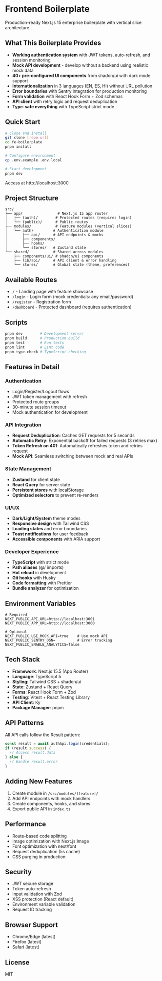 # Frontend Boilerplate

Production-ready Next.js 15 enterprise boilerplate with vertical slice architecture.

## What This Boilerplate Provides

- **Working authentication system** with JWT tokens, auto-refresh, and session monitoring
- **Mock API development** - develop without a backend using realistic mock data
- **40+ pre-configured UI components** from shadcn/ui with dark mode support
- **Internationalization** in 3 languages (EN, ES, HI) without URL pollution
- **Error boundaries** with Sentry integration for production monitoring
- **Form validation** with React Hook Form + Zod schemas
- **API client** with retry logic and request deduplication
- **Type-safe everything** with TypeScript strict mode

## Quick Start

```bash
# Clone and install
git clone [repo-url]
cd fe-boilerplate
pnpm install

# Configure environment
cp .env.example .env.local

# Start development
pnpm dev
```

Access at http://localhost:3000

## Project Structure

```
src/
├── app/                # Next.js 15 app router
│   ├── (auth)/        # Protected routes (requires login)
│   └── (public)/      # Public routes
├── modules/           # Feature modules (vertical slices)
│   └── auth/         # Authentication module
│       ├── api/      # API endpoints & mocks
│       ├── components/
│       ├── hooks/
│       └── stores/   # Zustand state
└── shared/           # Shared across modules
    ├── components/ui/ # shadcn/ui components
    ├── lib/api/      # API client & error handling
    └── stores/       # Global state (theme, preferences)
```

## Available Routes

- `/` - Landing page with feature showcase
- `/login` - Login form (mock credentials: any email/password)
- `/register` - Registration form
- `/dashboard` - Protected dashboard (requires authentication)

## Scripts

```bash
pnpm dev        # Development server
pnpm build      # Production build
pnpm test       # Run tests
pnpm lint       # Lint code
pnpm type-check # TypeScript checking
```

## Features in Detail

### Authentication

- Login/Register/Logout flows
- JWT token management with refresh
- Protected route groups
- 30-minute session timeout
- Mock authentication for development

### API Integration

- **Request Deduplication**: Caches GET requests for 5 seconds
- **Automatic Retry**: Exponential backoff for failed requests (3 retries max)
- **Token Refresh on 401**: Automatically refreshes token and retries request
- **Mock API**: Seamless switching between mock and real APIs

### State Management

- **Zustand** for client state
- **React Query** for server state
- **Persistent stores** with localStorage
- **Optimized selectors** to prevent re-renders

### UI/UX

- **Dark/Light/System** theme modes
- **Responsive design** with Tailwind CSS
- **Loading states** and error boundaries
- **Toast notifications** for user feedback
- **Accessible components** with ARIA support

### Developer Experience

- **TypeScript** with strict mode
- **Path aliases** (@/ imports)
- **Hot reload** in development
- **Git hooks** with Husky
- **Code formatting** with Prettier
- **Bundle analyzer** for optimization

## Environment Variables

```env
# Required
NEXT_PUBLIC_API_URL=http://localhost:3001
NEXT_PUBLIC_APP_URL=http://localhost:3000

# Optional
NEXT_PUBLIC_USE_MOCK_API=true    # Use mock API
NEXT_PUBLIC_SENTRY_DSN=          # Error tracking
NEXT_PUBLIC_ENABLE_ANALYTICS=false
```

## Tech Stack

- **Framework**: Next.js 15.5 (App Router)
- **Language**: TypeScript 5
- **Styling**: Tailwind CSS + shadcn/ui
- **State**: Zustand + React Query
- **Forms**: React Hook Form + Zod
- **Testing**: Vitest + React Testing Library
- **API Client**: Ky
- **Package Manager**: pnpm

## API Patterns

All API calls follow the Result pattern:

```typescript
const result = await authApi.login(credentials);
if (result.success) {
  // Access result.data
} else {
  // Handle result.error
}
```

## Adding New Features

1. Create module in `/src/modules/[feature]/`
2. Add API endpoints with mock handlers
3. Create components, hooks, and stores
4. Export public API in `index.ts`

## Performance

- Route-based code splitting
- Image optimization with Next.js Image
- Font optimization with next/font
- Request deduplication (5s cache)
- CSS purging in production

## Security

- JWT secure storage
- Token auto-refresh
- Input validation with Zod
- XSS protection (React default)
- Environment variable validation
- Request ID tracking

## Browser Support

- Chrome/Edge (latest)
- Firefox (latest)
- Safari (latest)

## License

MIT
